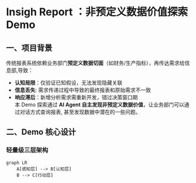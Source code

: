 # Insigh Report ：非预定义数据价值探索 Demo

## 一、项目背景
传统报表系统依赖业务部门**预定义数据切面**（如财务/生产指标），再传达需求给信息部,导致：
- **认知局限**：仅验证已知假设，无法发现隐藏关联
- **信息丢失**: 需求传递过程中导致的最终报表和原始需求不一致
- **响应滞后**：新增分析需求需重新开发，错过决策窗口期  
本 Demo 探索通过 **AI Agent 自主发现非预定义数据价值**，让业务部门可以通过对话方式查询报表, 甚至发现数据中潜在的一些问题。

## 二、Demo 核心设计
### 轻量级三层架构
```mermaid
graph LR
    A[感知层] --> B[认知层]
    B --> C[行动层]
```